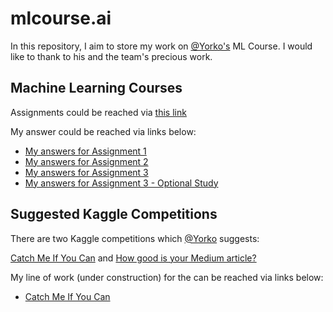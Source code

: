 # mlcourse.ai
In this repository, I aim to store my work on [@Yorko's](https://github.com/Yorko) ML Course. I would like to thank to his and the team's precious work.

## Machine Learning Courses
Assignments could be reached via [this link](https://github.com/Yorko/mlcourse.ai/tree/master/jupyter_english/assignments_fall2018)

My answer could be reached via links below:
* [My answers for Assignment 1](https://github.com/kazimanil/mlcourse.ai/blob/master/mlcourse_1/mlcourse_1.ipynb)
* [My answers for Assignment 2](https://github.com/kazimanil/mlcourse.ai/blob/master/mlcourse_2/mlcourse_2.ipynb)
* [My answers for Assignment 3](https://github.com/kazimanil/mlcourse.ai/blob/master/mlcourse_3/mlcourse_3.ipynb)
* [My answers for Assignment 3 - Optional Study](https://github.com/kazimanil/mlcourse.ai/blob/master/mlcourse_3/mlcourse_3opt.ipynb)

## Suggested Kaggle Competitions
There are two Kaggle competitions which [@Yorko](https://github.com/Yorko) suggests:

[Catch Me If You Can](https://www.kaggle.com/c/catch-me-if-you-can-intruder-detection-through-webpage-session-tracking2/kernels) and [How good is your Medium article?](https://www.kaggle.com/c/how-good-is-your-medium-article/leaderboard)

My line of work (under construction) for the  can be reached via links below:

- [Catch Me If You Can](https://github.com/kazimanil/mlcourse.ai/blob/master/catch_me/Catch_Me.ipynb)